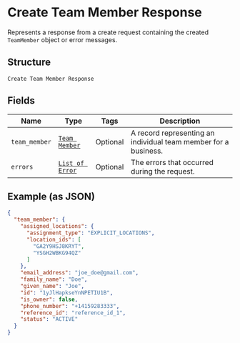 
# Create Team Member Response

Represents a response from a create request containing the created `TeamMember` object or error messages.

## Structure

`Create Team Member Response`

## Fields

| Name | Type | Tags | Description |
|  --- | --- | --- | --- |
| `team_member` | [`Team Member`](/doc/models/team-member.md) | Optional | A record representing an individual team member for a business. |
| `errors` | [`List of Error`](/doc/models/error.md) | Optional | The errors that occurred during the request. |

## Example (as JSON)

```json
{
  "team_member": {
    "assigned_locations": {
      "assignment_type": "EXPLICIT_LOCATIONS",
      "location_ids": [
        "GA2Y9HSJ8KRYT",
        "YSGH2WBKG94QZ"
      ]
    },
    "email_address": "joe_doe@gmail.com",
    "family_name": "Doe",
    "given_name": "Joe",
    "id": "1yJlHapkseYnNPETIU1B",
    "is_owner": false,
    "phone_number": "+14159283333",
    "reference_id": "reference_id_1",
    "status": "ACTIVE"
  }
}
```

